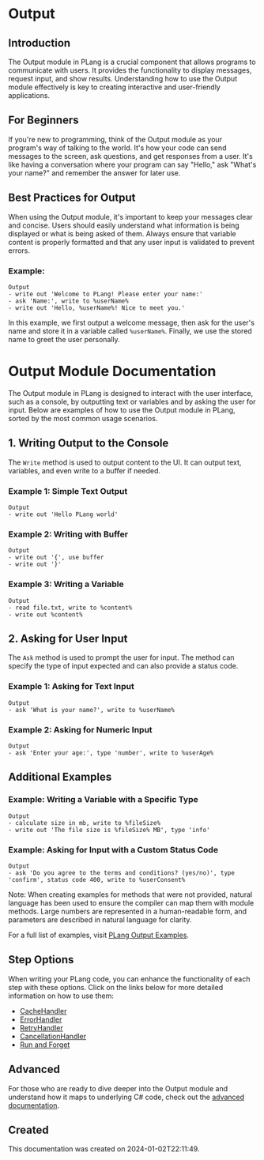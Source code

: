
# Output

## Introduction
The Output module in PLang is a crucial component that allows programs to communicate with users. It provides the functionality to display messages, request input, and show results. Understanding how to use the Output module effectively is key to creating interactive and user-friendly applications.

## For Beginners
If you're new to programming, think of the Output module as your program's way of talking to the world. It's how your code can send messages to the screen, ask questions, and get responses from a user. It's like having a conversation where your program can say "Hello," ask "What's your name?" and remember the answer for later use.

## Best Practices for Output
When using the Output module, it's important to keep your messages clear and concise. Users should easily understand what information is being displayed or what is being asked of them. Always ensure that variable content is properly formatted and that any user input is validated to prevent errors.

### Example:
```plang
Output
- write out 'Welcome to PLang! Please enter your name:'
- ask 'Name:', write to %userName%
- write out 'Hello, %userName%! Nice to meet you.'
```
In this example, we first output a welcome message, then ask for the user's name and store it in a variable called `%userName%`. Finally, we use the stored name to greet the user personally.


# Output Module Documentation

The Output module in PLang is designed to interact with the user interface, such as a console, by outputting text or variables and by asking the user for input. Below are examples of how to use the Output module in PLang, sorted by the most common usage scenarios.

## 1. Writing Output to the Console

The `Write` method is used to output content to the UI. It can output text, variables, and even write to a buffer if needed.

### Example 1: Simple Text Output

```plang
Output
- write out 'Hello PLang world'
```

### Example 2: Writing with Buffer

```plang
Output
- write out '{', use buffer
- write out '}'
```

### Example 3: Writing a Variable

```plang
Output
- read file.txt, write to %content%
- write out %content%
```

## 2. Asking for User Input

The `Ask` method is used to prompt the user for input. The method can specify the type of input expected and can also provide a status code.

### Example 1: Asking for Text Input

```plang
Output
- ask 'What is your name?', write to %userName%
```

### Example 2: Asking for Numeric Input

```plang
Output
- ask 'Enter your age:', type 'number', write to %userAge%
```

## Additional Examples

### Example: Writing a Variable with a Specific Type

```plang
Output
- calculate size in mb, write to %fileSize%
- write out 'The file size is %fileSize% MB', type 'info'
```

### Example: Asking for Input with a Custom Status Code

```plang
Output
- ask 'Do you agree to the terms and conditions? (yes/no)', type 'confirm', status code 400, write to %userConsent%
```

Note: When creating examples for methods that were not provided, natural language has been used to ensure the compiler can map them with module methods. Large numbers are represented in a human-readable form, and parameters are described in natural language for clarity.


For a full list of examples, visit [PLang Output Examples](https://github.com/PLangHQ/plang/tree/main/Tests/Output).

## Step Options
When writing your PLang code, you can enhance the functionality of each step with these options. Click on the links below for more detailed information on how to use them:

- [CacheHandler](/modules/cacheHandler.md)
- [ErrorHandler](/modules/ErrorHandler.md)
- [RetryHandler](/modules/RetryHandler.md)
- [CancellationHandler](/modules/CancelationHandler.md)
- [Run and Forget](/modules/RunAndForget.md)

## Advanced
For those who are ready to dive deeper into the Output module and understand how it maps to underlying C# code, check out the [advanced documentation](./PLang.Modules.OutputModule_advanced.md).

## Created
This documentation was created on 2024-01-02T22:11:49.
